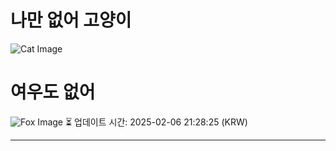 
# 나만 없어 고양이

![Cat Image](https://cdn2.thecatapi.com/images/efo.jpg)

# 여우도 없어
![Fox Image](https://randomfox.ca/images/114.jpg)
⏳ 업데이트 시간: 2025-02-06 21:28:25 (KRW)

---
